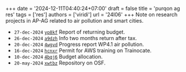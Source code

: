 +++
date = '2024-12-11T04:40:24+07:00'
draft = false
title = 'purqon ag res'
tags = ['res']
authors = ['viridi']
url = '24l06'
+++
Note on research projects in AP-AG related to air pollution and smart cities.

<!--more-->

+ `27-dec-2024` [`yp8kf`](https://osf.io/yp8kf) Report of returning budget.
+ `26-dec-2024` [`a9dzh`](https://osf.io/a9dzh) Info two months return after tax.
+ `20-dec-2024` [`4wgvd`](https://osf.io/4wgvd) Progress report WP4.1 air pollution.
+ `16-dec-2024` [`hcnxr`](https://osf.io/hcnxr) Permit for AWS training on Trainocate.
+ `10-dec-2024` [`4bqj6`](https://osf.io/4bqj6) Budget allocation.
+ `20-may-2024` [`xwtbz`](https://osf.io/xwtbz) Repository on OSF.
